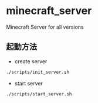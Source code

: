 # minecraft_server

Minecraft Server for all versions

## 起動方法

- create server

```bash
./scripts/init_server.sh
```

- start server

```bash
./scripts/start_server.sh
```
